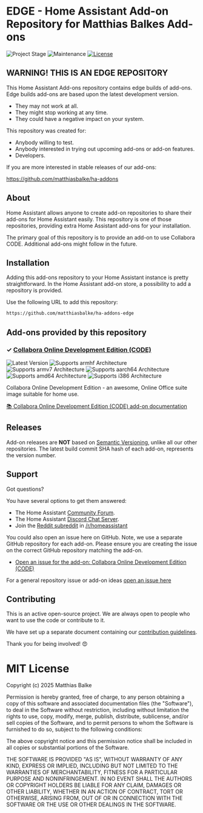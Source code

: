 # EDGE - Home Assistant Add-on Repository for Matthias Balkes Add-ons

![Project Stage][project-stage-shield]
![Maintenance][maintenance-shield]
[![License][license-shield]](LICENSE.md)

## WARNING! THIS IS AN EDGE REPOSITORY

This Home Assistant Add-ons repository contains edge builds of add-ons. Edge
builds add-ons are based upon the latest development version.

- They may not work at all.
- They might stop working at any time.
- They could have a negative impact on your system.

This repository was created for:

- Anybody willing to test.
- Anybody interested in trying out upcoming add-ons or add-on features.
- Developers.

If you are more interested in stable releases of our add-ons:

<https://github.com/matthiasbalke/ha-addons>

## About

Home Assistant allows anyone to create add-on repositories to share their
add-ons for Home Assistant easily. This repository is one of those repositories,
providing extra Home Assistant add-ons for your installation.

The primary goal of this repository is to provide an add-on to use Collabora CODE.
Additional add-ons might follow in the future.

## Installation

Adding this add-ons repository to your Home Assistant instance is
pretty straightforward. In the Home Assistant add-on store,
a possibility to add a repository is provided.

Use the following URL to add this repository:

```txt
https://github.com/matthiasbalke/ha-addons-edge
```

## Add-ons provided by this repository

### &#10003; [Collabora Online Development Edition (CODE)][addon-collabora-code]

![Latest Version][collabora-code-version-shield]
![Supports armhf Architecture][collabora-code-armhf-shield]
![Supports armv7 Architecture][collabora-code-armv7-shield]
![Supports aarch64 Architecture][collabora-code-aarch64-shield]
![Supports amd64 Architecture][collabora-code-amd64-shield]
![Supports i386 Architecture][collabora-code-i386-shield]

Collabora Online Development Edition - an awesome, Online Office suite image suitable for home use.

[:books: Collabora Online Development Edition (CODE) add-on documentation][addon-doc-collabora-code]

## Releases

Add-on releases are **NOT** based on [Semantic Versioning][semver], unlike
all our other repositories. The latest build commit SHA hash of each
add-on, represents the version number.

## Support

Got questions?

You have several options to get them answered:

- The Home Assistant [Community Forum][forum].
- The Home Assistant [Discord Chat Server][discord-ha].
- Join the [Reddit subreddit][reddit] in [/r/homeassistant][reddit]

You could also open an issue here on GitHub. Note, we use a separate
GitHub repository for each add-on. Please ensure you are creating the issue
on the correct GitHub repository matching the add-on.

- [Open an issue for the add-on: Collabora Online Development Edition (CODE)][collabora-code-issue]

For a general repository issue or add-on ideas [open an issue here][issue]

## Contributing

This is an active open-source project. We are always open to people who want to
use the code or contribute to it.

We have set up a separate document containing our
[contribution guidelines](.github/CONTRIBUTING.md).

Thank you for being involved! :heart_eyes:

# MIT License

Copyright (c) 2025 Matthias Balke

Permission is hereby granted, free of charge, to any person obtaining a copy
of this software and associated documentation files (the "Software"), to deal
in the Software without restriction, including without limitation the rights
to use, copy, modify, merge, publish, distribute, sublicense, and/or sell
copies of the Software, and to permit persons to whom the Software is
furnished to do so, subject to the following conditions:

The above copyright notice and this permission notice shall be included in all
copies or substantial portions of the Software.

THE SOFTWARE IS PROVIDED "AS IS", WITHOUT WARRANTY OF ANY KIND, EXPRESS OR
IMPLIED, INCLUDING BUT NOT LIMITED TO THE WARRANTIES OF MERCHANTABILITY,
FITNESS FOR A PARTICULAR PURPOSE AND NONINFRINGEMENT. IN NO EVENT SHALL THE
AUTHORS OR COPYRIGHT HOLDERS BE LIABLE FOR ANY CLAIM, DAMAGES OR OTHER
LIABILITY, WHETHER IN AN ACTION OF CONTRACT, TORT OR OTHERWISE, ARISING FROM,
OUT OF OR IN CONNECTION WITH THE SOFTWARE OR THE USE OR OTHER DEALINGS IN THE
SOFTWARE.

[addon-collabora-code]: https://github.com/matthiasbalke/addon-collabora-code/tree/a6caa3f
[addon-doc-collabora-code]: https://github.com/matthiasbalke/addon-collabora-code/blob/a6caa3f/README.md
[collabora-code-issue]: https://github.com/matthiasbalke/addon-collabora-code/issues
[collabora-code-version-shield]: https://img.shields.io/badge/version-a6caa3f-blue.svg
[collabora-code-aarch64-shield]: https://img.shields.io/badge/aarch64-yes-green.svg
[collabora-code-amd64-shield]: https://img.shields.io/badge/amd64-yes-green.svg
[collabora-code-armhf-shield]: https://img.shields.io/badge/armhf-no-red.svg
[collabora-code-armv7-shield]: https://img.shields.io/badge/armv7-no-red.svg
[collabora-code-i386-shield]: https://img.shields.io/badge/i386-no-red.svg
[discord-ha]: https://discord.gg/c5DvZ4e
[discord-shield]: https://img.shields.io/discord/478094546522079232.svg
[forum-shield]: https://img.shields.io/badge/community-forum-brightgreen.svg
[forum]: https://community.home-assistant.io/u/matthiasbalke
[issue]: https://github.com/matthiasbalke/ha-addons-edge/issues
[license-shield]: https://img.shields.io/github/license/matthiasbalke/ha-addons-edge.svg
[maintenance-shield]: https://img.shields.io/maintenance/yes/2025.svg
[project-stage-shield]: https://img.shields.io/badge/project%20stage-experimental-yellow.svg
[reddit]: https://reddit.com/r/homeassistant
[semver]: http://semver.org/spec/v2.0.0.html